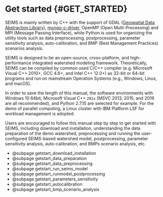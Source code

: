 Get started {#GET_STARTED}
===============================

SEIMS is mainly written by C++ with the support of GDAL ([Geospatial Data Abstraction Library](https://www.gdal.org/)), [mongo-c-driver](https://github.com/mongodb/mongo-c-driver), OpenMP (Open Multi-Processing) and MPI (Message Passing Interface), while Python is used for organizing the utility tools such as data preprocessing, postprocessing, parameter sensitivity analysis, auto-calibration, and BMP (Best Management Practices) scenarios analysis.

SEIMS is designed to be an open-source, cross-platform, and high-performance integrated watershed modeling framework. Theoretically, SEIMS can be compiled by common used C/C++ compiler (e.g. Microsoft Visual C++ 2010+, GCC 4.6+, and Intel C++ 12.0+) as 32-bit or 64-bit programs and run on mainstream Operation Systems (e.g., Windows, Linux, and macOS).

In order to save the length of this manual, the software environments with Windows 10 64bit, Microsoft Visual C++ `201x` (MSVC 2013, 2015, and 2019 are all recommended), and Python 2.7.15 are selected for example. For the demo of parallel computing, a Linux cluster with IBM Platform LSF for workload management is adopted.

Users are encouraged to follow this manual step by step to get started with SEIMS, including download and installation, understanding the data preparation of the demo watershed, preprocessing and running the user-configured SEIMS-based watershed model, postprocessing, parameter sensitivity analysis, auto-calibration, and BMPs scenario analysis, etc.


- @subpage getstart_download_installation
- @subpage getstart_data_preparation
- @subpage getstart_data_preprocessing
- @subpage getstart_run_seims_model
- @subpage getstart_runmodel_postprocessing
- @subpage getstart_parameters_sensitivity
- @subpage getstart_autocalibration
- @subpage getstart_bmp_scenario_analysis
